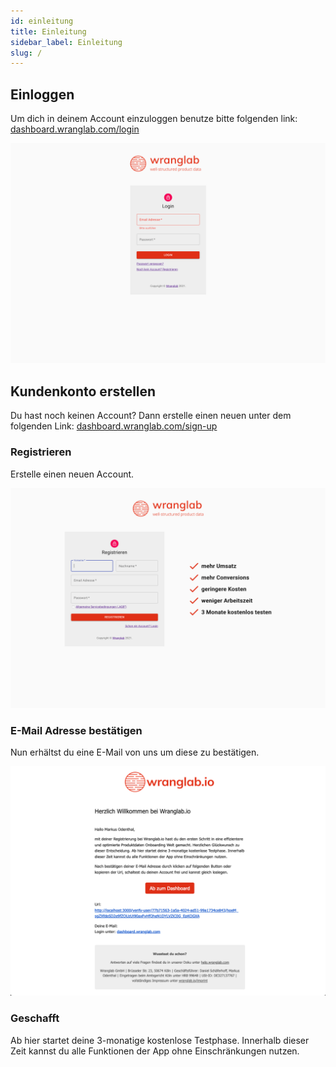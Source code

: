 ```yaml
---
id: einleitung
title: Einleitung
sidebar_label: Einleitung
slug: /
---
```


## Einloggen
Um dich in deinem Account einzuloggen benutze bitte folgenden link:
[dashboard.wranglab.com/login](https://dashboard.wranglab.com/login)

![login](../static/assets/login.png)

## Kundenkonto erstellen
Du hast noch keinen Account? Dann erstelle einen neuen unter dem folgenden Link:
[dashboard.wranglab.com/sign-up](https://dashboard.wranglab.com/sign-up)

### Registrieren
Erstelle einen neuen Account.

![registration](../static/assets/registration.png)

### E-Mail Adresse best&auml;tigen
Nun erhältst du eine E-Mail von uns um diese zu bestätigen.

![verification](../static/assets/verification.png)

### Geschafft
Ab hier startet deine 3-monatige kostenlose Testphase. Innerhalb dieser Zeit kannst du alle Funktionen der App ohne Einschr&auml;nkungen nutzen.
